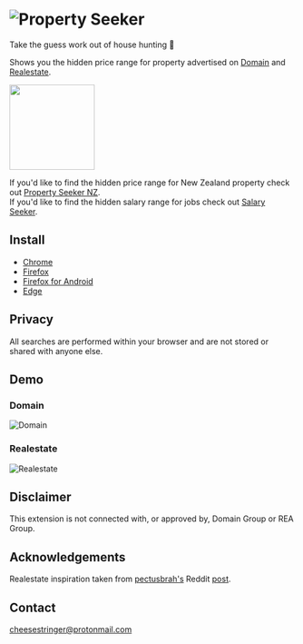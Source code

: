 # ![Property Seeker](https://github.com/user-attachments/assets/73740ed3-8d6d-4b6b-a7a4-53c889dfd2ac)

Take the guess work out of house hunting 🎉

Shows you the hidden price range for property advertised on [Domain](https://www.domain.com.au) and [Realestate](https://www.realestate.com.au).

[<img src="https://cdn.buymeacoffee.com/buttons/v2/default-orange.png" width="150" />](https://www.buymeacoffee.com/cheesestringer)

If you'd like to find the hidden price range for New Zealand property check out [Property Seeker NZ](https://github.com/cheesestringer/property-seeker-nz).\
If you'd like to find the hidden salary range for jobs check out [Salary Seeker](https://github.com/cheesestringer/salary-seeker).

## Install

- [Chrome](https://chrome.google.com/webstore/detail/property-seeker/olfjldooogfhhgklechmbdemheblklga)
- [Firefox](https://addons.mozilla.org/en-US/firefox/addon/property-seeker)
- [Firefox for Android](https://addons.mozilla.org/en-US/firefox/addon/property-seeker)
- [Edge](https://microsoftedge.microsoft.com/addons/detail/property-seeker/fonehbkcamhecgmkmmcibkdpdjdkjmef)

## Privacy

All searches are performed within your browser and are not stored or shared with anyone else.

## Demo

### Domain

![Domain](https://github.com/user-attachments/assets/2faf65c4-9c42-472c-9e40-3359edbc773e)

### Realestate

![Realestate](https://github.com/user-attachments/assets/68791286-acd8-406b-995e-96d02e6296d5)

## Disclaimer

This extension is not connected with, or approved by, Domain Group or REA Group.

## Acknowledgements

Realestate inspiration taken from [pectusbrah's](https://www.reddit.com/user/pectusbrah) Reddit [post](https://www.reddit.com/r/AusFinance/comments/p28a7u/heres_how_to_find_the_price_range_of_any_house_on/).

## Contact

cheesestringer@protonmail.com